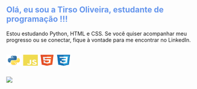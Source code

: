 <p align="center"><font color="#6495ED"><h2>Olá, eu sou a Tirso Oliveira, estudante de programação !!!</h2></font></p>

Estou estudando Python, HTML e CSS. Se você quiser acompanhar meu progresso ou se conectar, fique à vontade para me encontrar no LinkedIn.

  
<div style="display: inline_block"><br>
  
 <img align="center" alt="Python" height="30" width="40" src="https://raw.githubusercontent.com/devicons/devicon/master/icons/python/python-original.svg">
 <img align="center" alt="Js" height="30" width="40" src="https://raw.githubusercontent.com/devicons/devicon/master/icons/javascript/javascript-plain.svg">
  <img align="center" alt="HTML" height="30" width="40" src="https://raw.githubusercontent.com/devicons/devicon/master/icons/html5/html5-original.svg">
  <img align="center" alt="CSS" height="30" width="40" src="https://raw.githubusercontent.com/devicons/devicon/master/icons/css3/css3-original.svg">
  
</div>
  
  ##

<div> 
  
  <a href="https://www.linkedin.com/in/tirso-oliveira/" target="_blank"><img src="https://img.shields.io/badge/-LinkedIn-%230077B5?style=for-the-badge&logo=linkedin&logoColor=white" target="_blank"></a>
  
  
</div>

